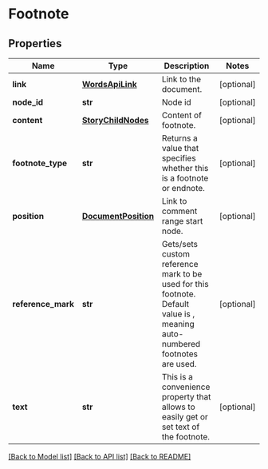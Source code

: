 # Footnote

## Properties
Name | Type | Description | Notes
------------ | ------------- | ------------- | -------------
**link** | [**WordsApiLink**](WordsApiLink.md) | Link to the document. | [optional] 
**node_id** | **str** | Node id | [optional] 
**content** | [**StoryChildNodes**](StoryChildNodes.md) | Content of footnote. | [optional] 
**footnote_type** | **str** | Returns a value that specifies whether this is a footnote or endnote. | [optional] 
**position** | [**DocumentPosition**](DocumentPosition.md) | Link to comment range start node. | [optional] 
**reference_mark** | **str** | Gets/sets custom reference mark to be used for this footnote. Default value is , meaning auto-numbered footnotes are used. | [optional] 
**text** | **str** | This is a convenience property that allows to easily get or set text of the footnote. | [optional] 

[[Back to Model list]](../README.md#documentation-for-models) [[Back to API list]](../README.md#documentation-for-api-endpoints) [[Back to README]](../README.md)


